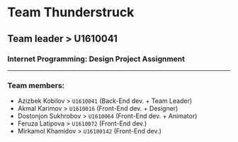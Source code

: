 # Team Thunderstruck
## Team leader > U1610041
### Internet Programming: Design Project Assignment

---

### Team members:
+ Azizbek Kobilov			>		`U1610041`	(Back-End	dev.  + Team Leader)
+ Akmal Karimov				>		`U1610016`	(Front-End dev. + Designer) 
+ Dostonjon Sukhrobov >		`U1610064`	(Front-End dev. + Animator)
+ Feruza Latipova			>		`U1610072`	(Front-End dev.)
+ Mirkamol Khamidov		>		`U16100142`	(Front-End dev.)